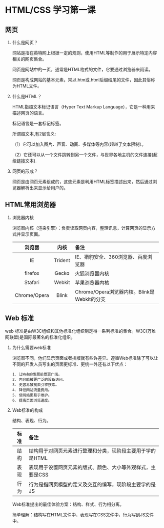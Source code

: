 # HTML/CSS 学习第一课

## 网页

1. 什么是网页？

    网站是指在英特网上根据一定的规则，使用HTML等制作的用于展示特定内容相关的网页集合。
    
    网页是网站中的一页，通常是HTML格式的文件，它要通过浏览器来阅读。

    网页是构成网站的基本元素，常以.htm或.html后缀结尾的文件，因此其俗称为HTML文件。


2. 什么是HTML？

    HTML指超文本标记语言（Hyper Text Markup Language），它是一种用来描述网页的语言。

    标记语言是一套标记标签。

    所谓超文本,有2层含义:

    （1）它可以加入图片、声音、动画、多媒体等内容(超越了文本限制）。

    （2）它还可以从一个文件跳转到另一个文件，与世界各地主机的文件连接(超级链接文本).

3. 网页的形成？

    网页是由网页元素组成的，这些元素是利用HTML标签描述出来，然后通过浏览器解析出来显示给用户的。

## HTML常用浏览器

1. 浏览器内核

    浏览器内核（渲染引擎）：负责读取网页内容，整理讯息，计算网页的显示方式并显示页面。

    |   浏览器    |  内核    |  备注  |
    | :--------:  | :-----:   | :---- |
    | IE          | Trident  | IE、猎豹安全、360浏览器、百度浏览器  |
    | firefox     | Gecko    | 火狐浏览器内核  |
    | Stafari     | Webkit   | 苹果浏览器内核  |
    | Chrome/Opera| Blink    | Chrome/Opera浏览器内核。Blink是Webkit的分支|

## Web 标准

web 标准是由W3C组织和其他标准化组织制定得一系列标准的集合。W3C(万维网联盟)是国际最著名的标准化组织。

1. 为什么需要web标准

    浏览器不同，他们显示页面或者排版就有些许差异。遵循Web标准除了可以让不同的开发人员写出的页面更标准、更统一外还有以下优点：

       1. 让Web的发展前景更广阔。
       2. 内容能被更广泛的设备访问。
       3. 更容易被搜索引擎搜索。
       4. 降低网站流量费用。
       5. 使网站更易于维护。
       6. 提高页面浏览速度。
   
2. Web标准的构成
   
    结构、表现、行为。

    |   标准  |  备注  |
    | :----: | :------ |
    | 结构   | 结构用于对网页元素进行整理和分类，现阶段主要用于学的是HTML| 
    | 表现   | 表现用于设置网页元素的版式、颜色、大小等外观样式，主要是CSS| 
    | 行为   | 行为是指网页模型的定义及交互的编写，现阶段主要学的是JS| 
   
    Web标准提出的最佳体验方案：结构、样式、行为相分离。

    简单理解：结构写在HTML文件中，表现写在CSS文件中，行为写到JS文件中。